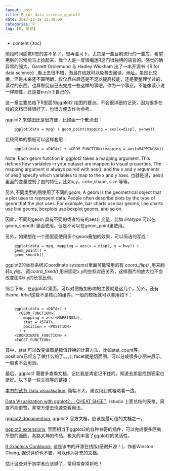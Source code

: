 ```yaml
---
layout: post
title: R_for_data_science_ggplot2
date: 2017-12-18 21:30:00
categories: R
tag: [R, 笔记]
---
```



* content
{:toc}


前段时间感觉R忘的差不多了，想再温习下，尤其是一些目前流行的一些库，希望用到的时候能马上捡起来，我个人是一度很痴迷R这门很独特的语言的。感觉的确异常的强大。Garrett Grolemund 与 Hadley Wickham 出了一本开源书《R for data science》,看上去很不错，而且在线就可以免费去阅读，[地址](http://r4ds.had.co.nz/index.html)。虽然比较懒，但是未来还不算明朗，仅仅靠兴趣还是不足以提高技能，还是要整理学过的，读过的东西。也算督促自己去完成一些这样的事吧。作为一个事业，不能像读小说一样随性，还是要push下自己的。

这一章主要总结下R里面的ggplot2 绘图的要点。不会很详细的记录，因为很多在线的文档已经很好了，也很方便去作为参考。

ggplot2 来做图还是很方便，比如画一个散点图：

        ggplot(data = mpg) + geom_point(mapping = aes(x=displ, y=hwy))

比较简单的模板可以这样套用：

        ggplot(data = <DATA>) + <GEOM_FUNCTION>(mapping = aes(<MAPPINGS>))

Note: Each geom function in ggplot2 takes a mapping argument. This defines how variables in your dataset are mapped to visual properties. The mapping argument is always paired with aes(), and the x and y arguments of aes() specify which variables to map to the x and y axes. 也就是说，aes() 里面的变量控制了图的特征，比如x,y，color,shape, size 等等。

另外,不同类型的图使用了不同的*geom*, A geom is the geometrical object that a plot uses to represent data. People often describe plots by the type of geom that the plot uses. For example, bar charts use bar geoms, line charts use line geoms, boxplots use boxplot geoms, and so on. 

因此，不同的geom 具有不同的或者特有的aes() 变量，比如 *linetype* 可以在geom_smooth 里面使用，但是不可以在geom_point里使用。

另外，如果想在一个图里面使用多个geom叠加的效果，可以简洁的写成：

```
    ggplot(data = mpg, mapping = aes(x = displ, y = hwy)) + 
    geom_point() + 
    geom_smooth()

```

ggplot2的坐标系统(Coordinate systems)里面可能常用的有 *coord_flip()* ,用来翻转x,y轴。 而*coord_fixed()* 用来固定x,y的坐标对应关系，这样图片的放大也不会改变图中x,y的长宽比例。

综合下来，在ggplot2里面，可以对图施加影响的主要就是这几个，另外，还有 *theme*, *label*这些不是核心的组件。一般的模板就可以套用如下：

```

    ggplot(data = <DATA>) + 
      <GEOM_FUNCTION>(
        mapping = aes(<MAPPINGS>),
        stat = <STAT>, 
        position = <POSITION>
      ) +
    <COORDINATE_FUNCTION> +
    <FACET_FUNCTION>

```

其中，stat 可以改变做图是数值转换的计算方法，比如stat_count等，position(已经忘了做什么的了。。。), facet就是切面图，可以分成很多小图来展示，一般也不会用到。


最后，ggplot2 需要多查看文档，记忆我是肯定记不住的，知道去那里找到答案也挺好。以下是一些文档等的链接：

[本书的该节 Data visualisation](http://r4ds.had.co.nz/data-visualisation.html), 篇幅不大，建议用到就粗略看一边。

[Data Visualization with ggplot2 : : CHEAT SHEET](https://github.com/rstudio/cheatsheets/raw/master/data-visualization-2.1.pdf), rstudio 上面总结的表格，简直不能更赞，非常方便去快速查看用法。

[ggplot2 documention](http://ggplot2.tidyverse.org/reference/), ggplot2 官方文档，应该是最可信的文档之一。

[ggplot2 extensions](http://www.ggplot2-exts.org/gallery/), 里面相当于ggplot2的各种神奇的插件，可以完成很多匪夷所思的画图，各路大神的作品，极大的丰富了ggplot2的灵活性。

[R Graphics Cookbook](http://www.cookbook-r.com/Graphs/), 这是该书的开源在线版(感谢开源！)，作者Winston Chang, 据说评价也不错，可以作为补充的文档。

估计这些对于初学者应该够了，常用常查常新吧！
